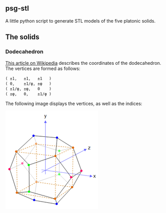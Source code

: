 psg-stl
-------

A little python script to generate STL models of the five platonic solids.

## The solids

### Dodecahedron

[This article on Wikipedia](https://en.wikipedia.org/wiki/Dodecahedron) describes the coordinates of the dodecahedron. The vertices are formed as follows:

	( ±1,   ±1,   ±1   )
	( 0,    ±1/φ, ±φ   )
	( ±1/φ, ±φ,   0    )
	( ±φ,   0,    ±1/φ )

The following image displays the vertices, as well as the indices:

![dodecahedron diagram](docs/dodecahedron_vertices.png)

